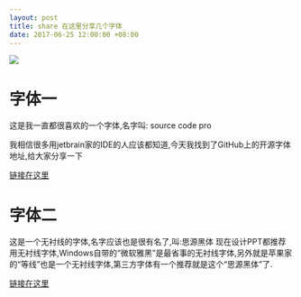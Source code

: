 ```yaml
---
layout: post
title: share 在这里分享几个字体
date: 2017-06-25 12:00:00 +08:00
---
```


![](../img/share.png)
# 字体一
这是我一直都很喜欢的一个字体,名字叫: source code pro

我相信很多用jetbrain家的IDE的人应该都知道,今天我找到了GitHub上的开源字体地址,给大家分享一下

[链接在这里](https://github.com/adobe-fonts/source-code-pro)

# 字体二
这是一个无衬线的字体,名字应该也是很有名了,叫:思源黑体
现在设计PPT都推荐用无衬线字体,Windows自带的“微软雅黑”是最省事的无衬线字体,另外就是苹果家的“等线”也是一个无衬线字体,第三方字体有一个推荐就是这个“思源黑体”了.

[链接在这里](https://github.com/adobe-fonts/source-han-sans)
